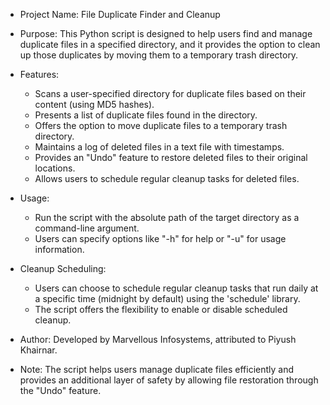 - Project Name: File Duplicate Finder and Cleanup

- Purpose: This Python script is designed to help users find and manage duplicate files in a specified directory, and it provides the option to clean up those duplicates by moving them to a temporary trash directory.

- Features:

  - Scans a user-specified directory for duplicate files based on their content (using MD5 hashes).
  - Presents a list of duplicate files found in the directory.
  - Offers the option to move duplicate files to a temporary trash directory.
  - Maintains a log of deleted files in a text file with timestamps.
  - Provides an "Undo" feature to restore deleted files to their original locations.
  - Allows users to schedule regular cleanup tasks for deleted files.

- Usage:

  - Run the script with the absolute path of the target directory as a command-line argument.
  - Users can specify options like "-h" for help or "-u" for usage information.

- Cleanup Scheduling:

  - Users can choose to schedule regular cleanup tasks that run daily at a specific time (midnight by default) using the 'schedule' library.
  - The script offers the flexibility to enable or disable scheduled cleanup.

- Author: Developed by Marvellous Infosystems, attributed to Piyush Khairnar.

- Note: The script helps users manage duplicate files efficiently and provides an additional layer of safety by allowing file restoration through the "Undo" feature.
